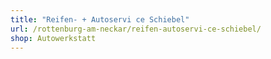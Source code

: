 ```yaml
---
title: "Reifen- + Autoservi ce Schiebel"
url: /rottenburg-am-neckar/reifen-autoservi-ce-schiebel/
shop: Autowerkstatt
---
```

